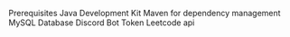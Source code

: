 Prerequisites
Java Development Kit 
Maven for dependency management
MySQL Database 
Discord Bot Token 
Leetcode api
